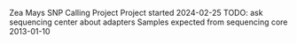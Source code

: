 Zea Mays SNP Calling Project
Project started 2024-02-25
TODO: ask sequencing center about adapters
Samples expected from sequencing core 2013-01-10
